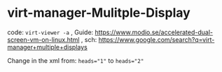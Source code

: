 # virt-manager-Mulitple-Display
code: `virt-viewer -a` , Guide: https://www.modio.se/accelerated-dual-screen-vm-on-linux.html , sch: https://www.google.com/search?q=virt-manager+multiple+displays


Change in the xml from: `heads="1"` to `heads="2"`
